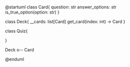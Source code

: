 @startuml
class Card{
    question: str
    answer_options: str
    is_true_option(option: str)
}

class Deck{
    __cards: list[Card]
    get_card(index: int) -> Card
}

class Quiz{
    
}

Deck o-- Card

@enduml